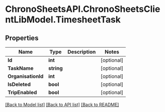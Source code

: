 
# ChronoSheetsAPI.ChronoSheetsClientLibModel.TimesheetTask

## Properties

Name | Type | Description | Notes
------------ | ------------- | ------------- | -------------
**Id** | **int** |  | [optional] 
**TaskName** | **string** |  | [optional] 
**OrganisationId** | **int** |  | [optional] 
**IsDeleted** | **bool** |  | [optional] 
**TripEnabled** | **bool** |  | [optional] 

[[Back to Model list]](../README.md#documentation-for-models)
[[Back to API list]](../README.md#documentation-for-api-endpoints)
[[Back to README]](../README.md)

